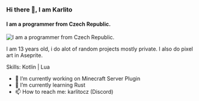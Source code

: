 ### Hi there 👋, I am Karlito
#### I am a programmer from Czech Republic.
![I am a programmer from Czech Republic.](https://cdn.discordapp.com/attachments/1097846368724328588/1223225908912193548/Sprite-0004-export.png?ex=661914e7&is=66069fe7&hm=340ffa5e2a4d330f3227ff706b5ca2714659e5f0a113f3e8b2ef7214e7bd85d6&)

I am 13 years old, i do alot of random projects mostly private. I also do pixel art in Aseprite.

Skills: Kotlin | Lua

- 🔭 I’m currently working on Minecraft Server Plugin 
- 🌱 I’m currently learning Rust 
- 📫 How to reach me: karlitocz (Discord) 






